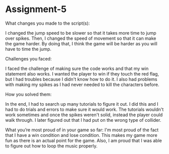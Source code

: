 # Assignment-5
What changes you made to the script(s):

I changed the jump speed to be slower so that it takes more time to jump over spikes. Then, I changed the speed of movement so that it can make the game harder. By doing that, I think the game will be harder as you will have to time the jump.

Challenges you faced:

I faced the challenge of making sure the code works and that my win statement also works. I wanted the player to win if they touch the red flag, but I had troubles because I didn't know how to do it. I also had problems with making my spikes as I had never needed to kill the characters before.  

How you solved them:

In the end, I had to search up many tutorials to figure it out. I did this and I had to do trials and errors to make sure it would work. The tutorials wouldn't work sometimes and once the spikes weren't solid, instead the player could walk through. I later figured out that I had put on the wrong type of collider.

What you’re most proud of in your game so far:
I'm most proud of the fact that I have a win condition and lose condition. This makes my game more fun as there is an actual point for the game. Also, I am proud that I was able to figure out how to loop the music properly.
